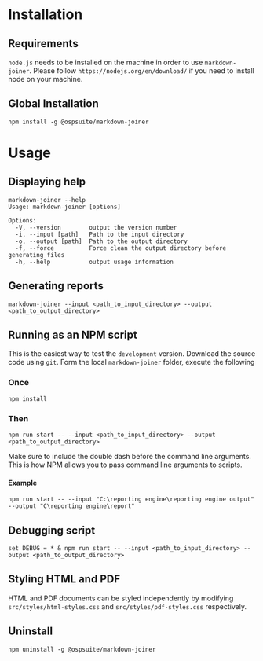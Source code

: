 # Installation

## Requirements

`node.js` needs to be installed on the machine in order to use `markdown-joiner`. 
Please follow `https://nodejs.org/en/download/` if you need to install node on your machine.

## Global Installation
```
npm install -g @ospsuite/markdown-joiner
```

# Usage

## Displaying help

```
markdown-joiner --help
Usage: markdown-joiner [options]

Options:
  -V, --version        output the version number
  -i, --input [path]   Path to the input directory 
  -o, --output [path]  Path to the output directory 
  -f, --force          Force clean the output directory before generating files
  -h, --help           output usage information
```

## Generating reports

```
markdown-joiner --input <path_to_input_directory> --output <path_to_output_directory>
```

## Running as an NPM script

This is the easiest way to test the `development` version. Download the source code using `git`.
Form the local `markdown-joiner` folder, execute the following

### Once

```
npm install
```

### Then
```
npm run start -- --input <path_to_input_directory> --output <path_to_output_directory>
```

Make sure to include the double dash before the command line arguments. This is how NPM allows you to pass command line arguments to scripts.

#### Example
```
npm run start -- --input "C:\reporting engine\reporting engine output" --output "C\reporting engine\report"
```

## Debugging script
```
set DEBUG = * & npm run start -- --input <path_to_input_directory> --output <path_to_output_directory>
```

## Styling HTML and PDF

HTML and PDF documents can be styled independently by modifying `src/styles/html-styles.css` and `src/styles/pdf-styles.css` respectively.

## Uninstall
```
npm uninstall -g @ospsuite/markdown-joiner
```
